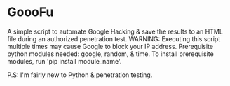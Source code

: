# GoooFu
A simple script to automate Google Hacking & save the results to an HTML file during an authorized penetration test.
WARNING: Executing this script multiple times may cause Google to block your IP address. Prerequisite python modules needed: google, random, & time. To install prerequisite modules, run 'pip install module_name'. 

P.S: I'm fairly new to Python & penetration testing.
